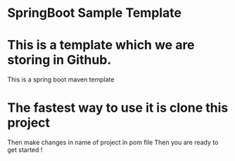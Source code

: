 # SpringBoot Sample Template

# This is a template which we are storing in Github.
  This is a spring boot maven template 
  
# The fastest way to use it is clone this project 
  Then make changes in name of project in pom file 
  Then you are ready to get started !

